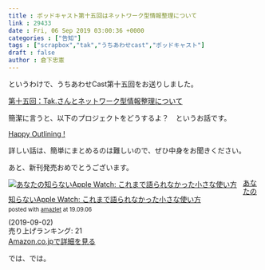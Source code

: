 ```yaml
---
title : ポッドキャスト第十五回はネットワーク型情報整理について
link : 29433
date : Fri, 06 Sep 2019 03:00:36 +0000
categories : ["告知"]
tags : ["scrapbox","tak","うちあわせcast","ポッドキャスト"]
draft : false
author : 倉下忠憲
---
```


というわけで、うちあわせCast第十五回をお送りしました。

<a href="https://anchor.fm/rashita/episodes/Tak-e581qc">第十五回：Tak.さんとネットワーク型情報整理について</a>

簡潔に言うと、以下のプロジェクトをどうするよ？　というお話です。

<a href="https://scrapbox.io/happyoutlining/">Happy Outlining !</a>

詳しい話は、簡単にまとめるのは難しいので、ぜひ中身をお聞きください。

あと、新刊発売おめでとうございます。

<div class="amazlet-box" style="margin-bottom:0px;"><div class="amazlet-image" style="float:left;margin:0px 12px 1px 0px;"><a href="http://www.amazon.co.jp/exec/obidos/ASIN/B07X8MD92D/rashita1000-22/ref=nosim/" name="amazletlink" target="_blank" rel="noopener noreferrer"><img src="https://images-fe.ssl-images-amazon.com/images/I/51uNq-W6yfL._SL160_.jpg" alt="あなたの知らないApple Watch: これまで語られなかった小さな使い方" style="border: none;" /></a></div><div class="amazlet-info" style="line-height:120%; margin-bottom: 10px"><div class="amazlet-name" style="margin-bottom:10px;line-height:120%"><a href="http://www.amazon.co.jp/exec/obidos/ASIN/B07X8MD92D/rashita1000-22/ref=nosim/" name="amazletlink" target="_blank" rel="noopener noreferrer">あなたの知らないApple Watch: これまで語られなかった小さな使い方</a><div class="amazlet-powered-date" style="font-size:80%;margin-top:5px;line-height:120%">posted with <a href="http://www.amazlet.com/" title="amazlet" target="_blank" rel="noopener noreferrer">amazlet</a> at 19.09.06</div></div><div class="amazlet-detail"> (2019-09-02)<br />売り上げランキング: 21<br /></div><div class="amazlet-sub-info" style="float: left;"><div class="amazlet-link" style="margin-top: 5px"><a href="http://www.amazon.co.jp/exec/obidos/ASIN/B07X8MD92D/rashita1000-22/ref=nosim/" name="amazletlink" target="_blank" rel="noopener noreferrer">Amazon.co.jpで詳細を見る</a></div></div></div><div class="amazlet-footer" style="clear: left"></div></div>


では、では。